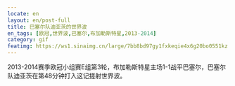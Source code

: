 ```yaml
---
locate: en
layout: en/post-full
title: 巴塞尔队迪亚茨的世界波
en_tags: [欧冠,世界波,巴塞尔,布加勒斯特星,2013-2014]
category: gif
featimg: https://ws1.sinaimg.cn/large/7bb8bd97gy1fxkeqie4x6g20bo0551kz.gif
---
```


2013-2014赛季欧冠小组赛E组第3轮，布加勒斯特星主场1-1战平巴塞尔，巴塞尔队迪亚茨在第48分钟打入这记搓射世界波。